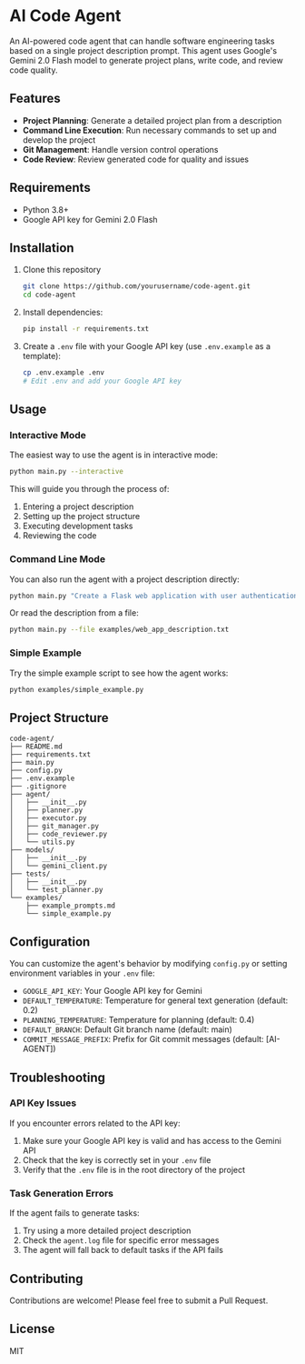 # AI Code Agent

An AI-powered code agent that can handle software engineering tasks based on a single project description prompt. This agent uses Google's Gemini 2.0 Flash model to generate project plans, write code, and review code quality.

## Features

- **Project Planning**: Generate a detailed project plan from a description
- **Command Line Execution**: Run necessary commands to set up and develop the project
- **Git Management**: Handle version control operations
- **Code Review**: Review generated code for quality and issues

## Requirements

- Python 3.8+
- Google API key for Gemini 2.0 Flash

## Installation

1. Clone this repository
   ```bash
   git clone https://github.com/yourusername/code-agent.git
   cd code-agent
   ```

2. Install dependencies:
   ```bash
   pip install -r requirements.txt
   ```

3. Create a `.env` file with your Google API key (use `.env.example` as a template):
   ```bash
   cp .env.example .env
   # Edit .env and add your Google API key
   ```

## Usage

### Interactive Mode

The easiest way to use the agent is in interactive mode:

```bash
python main.py --interactive
```

This will guide you through the process of:
1. Entering a project description
2. Setting up the project structure
3. Executing development tasks
4. Reviewing the code

### Command Line Mode

You can also run the agent with a project description directly:

```bash
python main.py "Create a Flask web application with user authentication and a REST API"
```

Or read the description from a file:

```bash
python main.py --file examples/web_app_description.txt
```

### Simple Example

Try the simple example script to see how the agent works:

```bash
python examples/simple_example.py
```

## Project Structure

```
code-agent/
├── README.md
├── requirements.txt
├── main.py
├── config.py
├── .env.example
├── .gitignore
├── agent/
│   ├── __init__.py
│   ├── planner.py
│   ├── executor.py
│   ├── git_manager.py
│   ├── code_reviewer.py
│   └── utils.py
├── models/
│   ├── __init__.py
│   └── gemini_client.py
├── tests/
│   ├── __init__.py
│   └── test_planner.py
└── examples/
    ├── example_prompts.md
    └── simple_example.py
```

## Configuration

You can customize the agent's behavior by modifying `config.py` or setting environment variables in your `.env` file:

- `GOOGLE_API_KEY`: Your Google API key for Gemini
- `DEFAULT_TEMPERATURE`: Temperature for general text generation (default: 0.2)
- `PLANNING_TEMPERATURE`: Temperature for planning (default: 0.4)
- `DEFAULT_BRANCH`: Default Git branch name (default: main)
- `COMMIT_MESSAGE_PREFIX`: Prefix for Git commit messages (default: [AI-AGENT])

## Troubleshooting

### API Key Issues

If you encounter errors related to the API key:
1. Make sure your Google API key is valid and has access to the Gemini API
2. Check that the key is correctly set in your `.env` file
3. Verify that the `.env` file is in the root directory of the project

### Task Generation Errors

If the agent fails to generate tasks:
1. Try using a more detailed project description
2. Check the `agent.log` file for specific error messages
3. The agent will fall back to default tasks if the API fails

## Contributing

Contributions are welcome! Please feel free to submit a Pull Request.

## License

MIT
